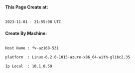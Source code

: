 
   
#### This Page Create at:

```bash

2023-11-01 - 21:55:08 UTC

```

#### Create By Machine:

```bash

Host Name : fv-az168-531

platform  : Linux-6.2.0-1015-azure-x86_64-with-glibc2.35

Ip Local  : 10.1.0.59

```

